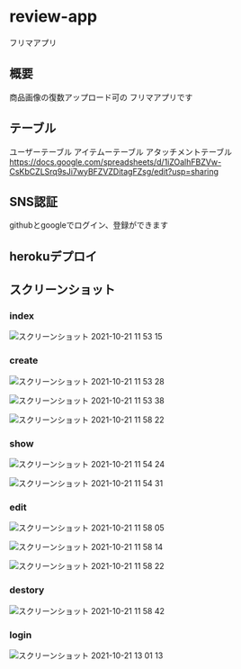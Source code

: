 # review-app
フリマアプリ

## 概要
商品画像の復数アップロード可の
フリマアプリです

## テーブル
ユーザーテーブル
アイテムーテーブル
アタッチメントテーブル
https://docs.google.com/spreadsheets/d/1iZOalhFBZVw-CsKbCZLSrq9sJi7wyBFZVZDitagFZsg/edit?usp=sharing

## SNS認証
githubとgoogleでログイン、登録ができます

## herokuデプロイ


## スクリーンショット

### index
![スクリーンショット 2021-10-21 11 53 15](https://user-images.githubusercontent.com/88707630/138208150-cad658e6-909c-4e33-a2a0-38d8eb508954.png) 

### create
![スクリーンショット 2021-10-21 11 53 28](https://user-images.githubusercontent.com/88707630/138208239-c86264ed-2cce-4582-a4c1-c8c84de85e25.png)

![スクリーンショット 2021-10-21 11 53 38](https://user-images.githubusercontent.com/88707630/138208264-5ec51c19-5d5b-4727-87f2-cddf6b78fb93.png)

![スクリーンショット 2021-10-21 11 58 22](https://user-images.githubusercontent.com/88707630/138208381-3a70009b-1f33-4d39-b804-00e37eb835db.png)

### show

![スクリーンショット 2021-10-21 11 54 24](https://user-images.githubusercontent.com/88707630/138209104-cff955d1-e2e2-4c2e-ad0b-10a198101cbd.png)

![スクリーンショット 2021-10-21 11 54 31](https://user-images.githubusercontent.com/88707630/138209231-68926ac4-9876-41c9-9f52-575524c3ecf5.png)

### edit
![スクリーンショット 2021-10-21 11 58 05](https://user-images.githubusercontent.com/88707630/138209193-dfdbf209-c774-4f9f-b534-048ae90ea1b8.png)

![スクリーンショット 2021-10-21 11 58 14](https://user-images.githubusercontent.com/88707630/138209145-b6f5b309-2f8e-447f-8aac-537eeef56be3.png)

![スクリーンショット 2021-10-21 11 58 22](https://user-images.githubusercontent.com/88707630/138209270-16210a7b-e52d-4e5a-b0cb-c78c28020124.png)

### destory
![スクリーンショット 2021-10-21 11 58 42](https://user-images.githubusercontent.com/88707630/138209549-48622503-c90d-46eb-bca6-6313910b2bee.png)

### login
![スクリーンショット 2021-10-21 13 01 13](https://user-images.githubusercontent.com/88707630/138209372-8a7e5829-6fa2-4fce-9a3a-6df9d412359f.png)

